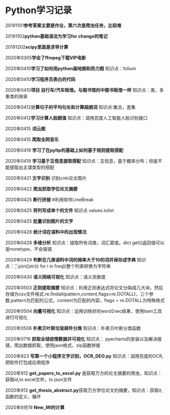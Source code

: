 # Python学习记录
20191101**参考答案主要是作业，第六次是爬虫任务，比较难**

20191102**python基础语法为学习for change的笔记**

20191202**scipy里面是求导计算**

2020年0305**学会了ffmpeg下载VIP电影** 

2020年0410**学习了如何用python画地图和热力图** 知识点：folium

2020年0410**学习程序员表白的代码**

2020年0410**项目  自行车/汽车租借。与图书馆的中图书租借一样** 知识点：类，多重类的继承

2020年0412**计算句子的平均句长和计算超纲词** 知识点:集合，差集

2020年0412**学习计算人脸颜值** 知识点：调用百度人工智能人脸识别接口

2020年0415 **词云图**

2020年0415 **爬取全网音乐**

2020年0419  **学习了在pyltp的基础上如何基于规则提取搭配**

2020年0419 **学习基于互信息提取搭配** 知识点：互信息，基于概率分布；但是不能提取出主谓类型的搭配

2020年0421 **文字识别** 识别cnki论文图片

2020年0422  **爬虫抓取学位论文摘要** 

2020年0425 **断行拼接**   #利用软件LineBreak

2020年0425 **将列写成单个的文件** 知识点 values.tolist

2020年0425  **批量识别图片的文字**

2020年0428  **统计词在语料中的出现情况**

2020年0428 **多维分析** 知识点：提取所有词类，词汇密度。dict.get()返回值可以是nonetype，不会报错

2020年0429 **判断在几类语料中词的频率大于10的词并保存成字典** 知识点：','.join([str(i) for i in freq])整个列表转换为字符串

2020年0430  **语义网络可视化**  知识点：语义贡献度

2020年0503  **正则提取摘要**  知识点：利用正则表达式将论文分隔成几大块，然后存储为csv文件格式.re.findall(pattern,content,flags=re.DOTALL)，三个参数,pattern为匹配的公式，content为匹配的内容，flags = re.DOTALL为特殊格式

2020年0504  **向量可视化**  知识点：运用训练好的word2vec结果，使用tsen工具进行可视化

2020年0508 **朴素贝叶斯垃圾邮件分类** 知识点：朴素贝叶斯分类函数

2020年0716 **抓取全球疫情数据并可视化**  知识点： pyecharts的安装以及解决报错，爬出数据抓取，使用json格式，zip函数拼接

2020年823 **写第一个小程序文字识别，OCR_DEO.py**  知识点：调用百度的OCR, 把软件打包成应用程序

2020年912 **get_papers_to_excel.py** 是获取万方的论文摘要的爬虫，知识点：获取id,to excel文件，to json文件

2020年912 **get_thesis_abstract.py**获取万方学位论文的摘要，知识点：获取it,函数的定义，循环

2020年9月19 **New_MI的计算**

